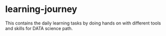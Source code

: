 # learning-journey
This contains the daily learning tasks by doing hands on with different tools and skills for DATA science path.
